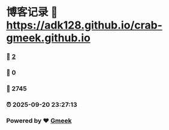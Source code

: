 # 博客记录 :link: https://adk128.github.io/crab-gmeek.github.io 
### :page_facing_up: [2](https://adk128.github.io/crab-gmeek.github.io/tag.html) 
### :speech_balloon: 0 
### :hibiscus: 2745 
### :alarm_clock: 2025-09-20 23:27:13 
### Powered by :heart: [Gmeek](https://github.com/Meekdai/Gmeek)
